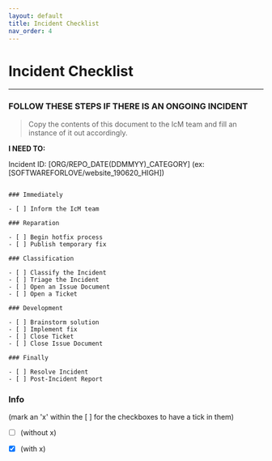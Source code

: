 ```yaml
---
layout: default
title: Incident Checklist
nav_order: 4
---
```


# Incident Checklist

---

### FOLLOW THESE STEPS IF THERE IS AN ONGOING INCIDENT

> Copy the contents of this document to the IcM team and fill an instance of it out accordingly.

**I NEED TO:**

Incident ID: [ORG/REPO_DATE(DDMMYY)_CATEGORY] (ex: [SOFTWAREFORLOVE/website_190620_HIGH])

```

### Immediately

- [ ] Inform the IcM team

### Reparation

- [ ] Begin hotfix process
- [ ] Publish temporary fix

### Classification 

- [ ] Classify the Incident
- [ ] Triage the Incident
- [ ] Open an Issue Document
- [ ] Open a Ticket

### Development

- [ ] Brainstorm solution
- [ ] Implement fix
- [ ] Close Ticket
- [ ] Close Issue Document

### Finally

- [ ] Resolve Incident
- [ ] Post-Incident Report

```

### Info

(mark an 'x' within the [ ] for the checkboxes to have a tick in them)

- [ ] (without x)
- [x] (with x)


